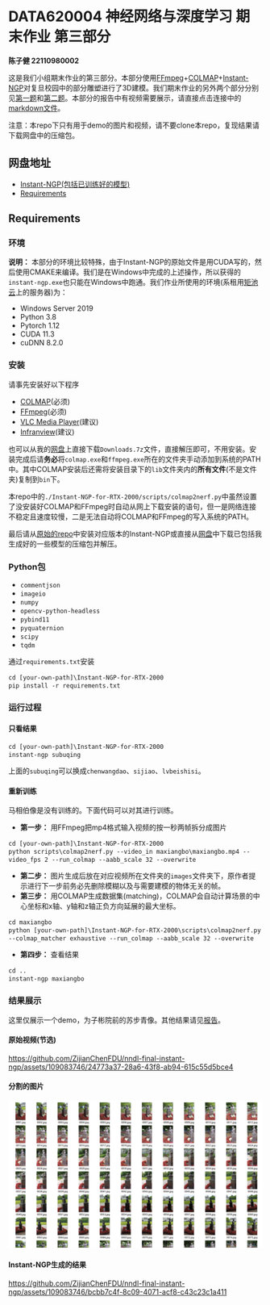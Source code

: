 # DATA620004 神经网络与深度学习 期末作业 第三部分

**陈子健 22110980002**

这是我们小组期末作业的第三部分。本部分使用[FFmpeg](https://github.com/FFmpeg/FFmpeg)+[COLMAP](https://github.com/colmap/colmap)+[Instant-NGP](https://github.com/NVlabs/instant-ngp)对复旦校园中的部分雕塑进行了3D建模。我们期末作业的另外两个部分分别见[第一题](https://github.com/AltonXiang/finalterm_task1)和[第二题](https://github.com/Yeak000/final_task2)。本部分的报告中有视频需要展示，请直接点击连接中的[markdown文件](./report.md)。

注意：本repo下只有用于demo的图片和视频，请不要clone本repo，复现结果请下载网盘中的压缩包。


## 网盘地址

- [Instant-NGP(包括已训练好的模型)](https://pan.baidu.com/s/1EnPhPK0G0YvNiNfH8OCGLA?pwd=x8ew)
- [Requirements](https://pan.baidu.com/s/1QoyVv9NJitTBoE42pR-jBw?pwd=mq26)

## Requirements

### 环境

**说明：** 本部分的环境比较特殊，由于Instant-NGP的原始文件是用CUDA写的，然后使用CMAKE来编译。我们是在Windows中完成的上述操作，所以获得的`instant-ngp.exe`也只能在Windows中跑通。我们作业所使用的环境(系租用[矩池云](https://matgo.cn)上的服务器)为：
- Windows Server 2019
- Python 3.8
- Pytorch 1.12
- CUDA 11.3
- cuDNN 8.2.0

### 安装

请事先安装好以下程序

- [COLMAP](https://demuc.de/colmap/#download)(必须)
- [FFmpeg](https://ffmpeg.org/download.html)(必须)
- [VLC Media Player](https://www.videolan.org/vlc/)(建议)
- [Infranview](https://www.irfanview.com/)(建议)

也可以从我的[网盘](https://pan.baidu.com/s/1QoyVv9NJitTBoE42pR-jBw?pwd=mq26)上直接下载`Downloads.7z`文件，直接解压即可，不用安装。安装完成后请**务必**将`colmap.exe`和`ffmpeg.exe`所在的文件夹手动添加到系统的PATH中。其中COLMAP安装后还需将安装目录下的`lib`文件夹内的**所有文件**(不是文件夹)复制到`bin`下。


本repo中的`./Instant-NGP-for-RTX-2000/scripts/colmap2nerf.py`中虽然设置了没安装好COLMAP和FFmpeg时自动从网上下载安装的语句，但一是网络连接不稳定且速度较慢，二是无法自动将COLMAP和FFmpeg的写入系统的PATH。

最后请从[原始的repo](https://github.com/NVlabs/instant-ngp)中安装对应版本的Instant-NGP或直接从[网盘](https://pan.baidu.com/s/1EnPhPK0G0YvNiNfH8OCGLA?pwd=x8ew)中下载已包括我生成好的一些模型的压缩包并解压。

### Python包
- `commentjson`
- `imageio`
- `numpy`
- `opencv-python-headless`
- `pybind11`
- `pyquaternion`
- `scipy`
- `tqdm`

通过`requirements.txt`安装
```
cd [your-own-path]\Instant-NGP-for-RTX-2000
pip install -r requirements.txt
```

### 运行过程

#### 只看结果

```
cd [your-own-path]\Instant-NGP-for-RTX-2000
instant-ngp subuqing
```
上面的`subuqing`可以换成`chenwangdao`、`sijiao`、`lvbeishisi`。

#### 重新训练

马相伯像是没有训练的。下面代码可以对其进行训练。

- **第一步：** 用FFmpeg把mp4格式输入视频的按一秒两帧拆分成图片

```
cd [your-own-path]\Instant-NGP-for-RTX-2000
python scripts\colmap2nerf.py --video_in maxiangbo\maxiangbo.mp4 --video_fps 2 --run_colmap --aabb_scale 32 --overwrite
```
- **第二步：** 图片生成后放在对应视频所在文件夹的`images`文件夹下，原作者提示进行下一步前务必先删除模糊以及与需要建模的物体无关的帧。
- **第三步：** 用COLMAP生成数据集(matching)，COLMAP会自动计算场景的中心坐标和x轴、y轴和z轴正负方向延展的最大坐标。
```
cd maxiangbo
python [your-own-path]\Instant-NGP-for-RTX-2000\scripts\colmap2nerf.py --colmap_matcher exhaustive --run_colmap --aabb_scale 32 --overwrite
```
- **第四步：** 查看结果
```
cd ..
instant-ngp maxiangbo
```

### 结果展示

这里仅展示一个demo，为子彬院前的苏步青像。其他结果请见[报告](./report.md)。

#### 原始视频(节选)



https://github.com/ZijianChenFDU/nndl-final-instant-ngp/assets/109083746/24773a37-28a6-43f8-ab94-615c55d5bce4



#### 分割的图片

![苏步青像图片分割结果](./demo/subuqing/subuqing_images.png)

#### Instant-NGP生成的结果


https://github.com/ZijianChenFDU/nndl-final-instant-ngp/assets/109083746/bcbb7c4f-8c09-4071-acf8-c43c23c1a411




